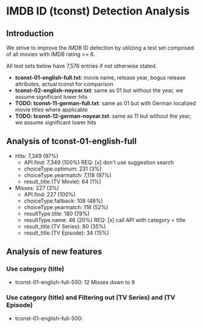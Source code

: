 # IMDB ID (tconst) Detection Analysis

## Introduction

We strive to improve the IMDB ID detection by utilizing a test set comprised of all movies with IMDB rating >= 6.

All test sets below have 7,576 entries if not otherwise stated.

- **tconst-01-english-full.txt**: movie name, release year, bogus release attributes, actual tconst for comparison
- **tconst-02-english-noyear.txt**: same as 01 but without the year, we assume significant lower hits
- **TODO: tconst-11-german-full.txt**: same as 01 but with German localized movie titles where applicable
- **TODO: tconst-12-german-noyear.txt**: same as 11 but without the year, we assume significant lower hits

## Analysis of tconst-01-english-full

- Hits: 7,349 (97%)
  - API.find: 7,349 (100%)                REQ: [x] don't use suggestion search
  - choiceType.optimum: 231 (3%)
  - choiceType.yearmatch: 7,118 (97%)
  - result_title.(TV Movie): 64 (1%)
- Misses: 227 (3%)
  - API.find: 227 (100%)
  - choiceType.fallback: 108 (48%)
  - choiceType.yearmatch: 118 (52%)
  - resultType.title: 180 (79%)
  - resultType.name: 46 (20%)             REQ: [x] call API with category = title
  - result_title.(TV Series): 80 (35%)
  - result_title.(TV Episode): 34 (15%)

## Analysis of new features

### Use category (title)

- tconst-01-english-full-500: 12 Misses down to 9

### Use category (title) and Filtering out (TV Series) and (TV Episode)

- tconst-01-english-full-500: 